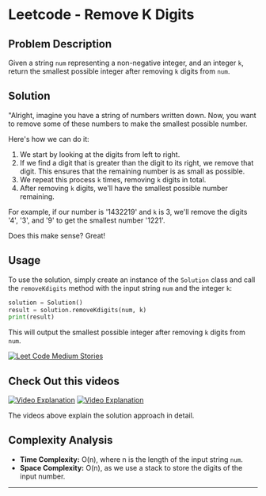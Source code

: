# Leetcode - Remove K Digits

## Problem Description

Given a string `num` representing a non-negative integer, and an integer `k`, return the smallest possible integer 
after removing `k` digits from `num`.


## Solution

"Alright, imagine you have a string of numbers written down. Now, you want to remove some of these numbers to make the smallest possible number.

Here's how we can do it:

1. We start by looking at the digits from left to right.
2. If we find a digit that is greater than the digit to its right, we remove that digit. This ensures that the remaining number is as small as possible.
3. We repeat this process `k` times, removing `k` digits in total.
4. After removing `k` digits, we'll have the smallest possible number remaining.

For example, if our number is '1432219' and `k` is 3, we'll remove the digits '4', '3', and '9' to get the smallest number '1221'.

Does this make sense? Great!

## Usage

To use the solution, simply create an instance of the `Solution` class and call the `removeKdigits` method with the input string `num` and the integer `k`:

```python
solution = Solution()
result = solution.removeKdigits(num, k)
print(result)
```

This will output the smallest possible integer after removing `k` digits from `num`.

[![Leet Code Medium Stories](https://img.medium.com/vi/402-remove-k-digits-leetcode-83b09be3dbf1/0.jpg)](https://medium.com/@mistysamia/402-remove-k-digits-leetcode-83b09be3dbf1)



## Check Out this videos

[![Video Explanation](https://img.youtube.com/vi/3QJzHqNAEXs/0.jpg)](https://youtu.be/3QJzHqNAEXs)
[![Video Explanation](https://img.youtube.com/vi/cFabMOnJaq0/0.jpg)](https://youtu.be/cFabMOnJaq0)

The videos above explain the solution approach in detail.


## Complexity Analysis

- **Time Complexity:** O(n), where n is the length of the input string `num`.
- **Space Complexity:** O(n), as we use a stack to store the digits of the input number.

---